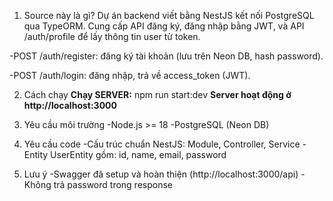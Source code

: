 1) Source này là gì?
Dự án backend viết bằng NestJS kết nối PostgreSQL qua TypeORM. Cung cấp API đăng ký, đăng nhập bằng JWT, và API /auth/profile để lấy thông tin user từ token.

 -POST /auth/register: đăng ký tài khoản (lưu trên Neon DB, hash password).

 -POST /auth/login: đăng nhập, trả về access_token (JWT).
 
2) Cách chạy
  **Chạy SERVER:**
  npm run start:dev
  **Server hoạt động ở http://localhost:3000**
  
3) Yêu cầu môi trường
   -Node.js >= 18
   -PostgreSQL (Neon DB)
   
4. Yêu cầu code
  -Cấu trúc chuẩn NestJS: Module, Controller, Service
  -Entity UserEntity gồm: id, name, email, password
   
6. Lưu ý
   -Swagger đã setup và hoàn thiện (http://localhost:3000/api)
   -Không trả password trong response
   
